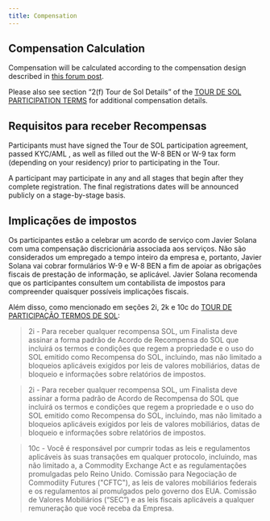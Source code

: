 ```yaml
---
title: Compensation
---
```


## Compensation Calculation

Compensation will be calculated according to the compensation design described in [this forum post](https://forums.solana.com/t/tour-de-sol-updates-to-tour-de-sol-and-bug-bounty-compensation-structure/1132).

Please also see section “2\(f\) Tour de Sol Details” of the [TOUR DE SOL PARTICIPATION TERMS](https://drive.google.com/file/d/15ueLG6VJoQ5Hx4rnpjFeuL3pG5DbrBbE/view) for additional compensation details.

## Requisitos para receber Recompensas

Participants must have signed the Tour de SOL participation agreement, passed KYC/AML , as well as filled out the W-8 BEN or W-9 tax form \(depending on your residency\) prior to participating in the Tour.

A participant may participate in any and all stages that begin after they complete registration. The final registrations dates will be announced publicly on a stage-by-stage basis.

## Implicações de impostos

Os participantes estão a celebrar um acordo de serviço com Javier Solana com uma compensação discricionária associada aos serviços. Não são considerados um empregado a tempo inteiro da empresa e, portanto, Javier Solana vai cobrar formulários W-9 e W-8 BEN a fim de apoiar as obrigações fiscais de prestação de informação, se aplicável. Javier Solana recomenda que os participantes consultem um contabilista de impostos para compreender quaisquer possíveis implicações fiscais.

Além disso, como mencionado em seções 2i, 2k e 10c do [TOUR DE PARTICIPAÇÃO TERMOS DE SOL](https://drive.google.com/file/d/15ueLG6VJoQ5Hx4rnpjFeuL3pG5DbrBbE/view):

> 2i - Para receber qualquer recompensa SOL, um Finalista deve assinar a forma padrão de Acordo de Recompensa do SOL que incluirá os termos e condições que regem a propriedade e o uso do SOL emitido como Recompensa do SOL, incluindo, mas não limitado a bloqueios aplicáveis exigidos por leis de valores mobiliários, datas de bloqueio e informações sobre relatórios de impostos.

> 2i - Para receber qualquer recompensa SOL, um Finalista deve assinar a forma padrão de Acordo de Recompensa do SOL que incluirá os termos e condições que regem a propriedade e o uso do SOL emitido como Recompensa do SOL, incluindo, mas não limitado a bloqueios aplicáveis exigidos por leis de valores mobiliários, datas de bloqueio e informações sobre relatórios de impostos.

> 10c - Você é responsável por cumprir todas as leis e regulamentos aplicáveis às suas transações em qualquer protocolo, incluindo, mas não limitado a, a Commodity Exchange Act e as regulamentações promulgadas pelo Reino Unido. Comissão para Negociação de Commodiity Futures \("CFTC"\), as leis de valores mobiliários federais e os regulamentos aí promulgados pelo governo dos EUA. Comissão de Valores Mobiliários \(“SEC”) e as leis fiscais aplicáveis a qualquer remuneração que você receba da Empresa.
